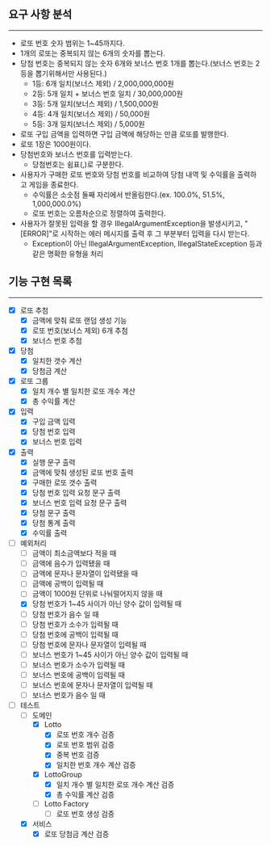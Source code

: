 ## 요구 사항 분석
<hr>

- 로또 번호 숫자 범위는 1~45까지다.
- 1개의 로또는 중복되지 않는 6개의 숫자를 뽑는다.
- 당첨 번호는 중복되지 않는 숫자 6개와 보너스 번호 1개를 뽑는다.(보너스 번호는 2등을 뽑기위해서만 사용된다.)
  - 1등: 6개 일치(보너스 제외) / 2,000,000,000원
  - 2등: 5개 일치 + 보너스 번호 일치 / 30,000,000원
  - 3등: 5개 일치(보너스 제외) / 1,500,000원
  - 4등: 4개 일치(보너스 제외) / 50,000원
  - 5등: 3개 일치(보너스 제외) / 5,000원
- 로또 구입 금액을 입력하면 구입 금액에 해당하는 만큼 로또를 발행한다.
- 로또 1장은 1000원이다.
- 당첨번호와 보너스 번호를 입력받는다.
  - 당첨번호는 쉼표(,)로 구분한다. 
- 사용자가 구매한 로또 번호와 당첨 번호를 비교하여 당첨 내역 및 수익률을 출력하고 게임을 종료한다.
  - 수익률은 소숫점 둘째 자리에서 반올림한다.(ex. 100.0%, 51.5%, 1,000,000.0%)
  - 로또 번호는 오름차순으로 정렬하여 출력한다.
- 사용자가 잘못된 입력을 할 경우 IllegalArgumentException을 발생시키고, "[ERROR]"로 시작하는 에러 메시지를 출력 후 그 부분부터 입력을 다시 받는다.
  - Exception이 아닌 IllegalArgumentException, IllegalStateException 등과 같은 명확한 유형을 처리


## 기능 구현 목록
<hr>

- [x] 로또 추첨
    - [x] 금액에 맞춰 로또 랜덤 생성 기능
    - [x] 로또 번호(보너스 제외) 6개 추첨
    - [x] 보너스 번호 추첨
- [x] 당첨
  - [x] 일치한 갯수 계산
  - [x] 당첨금 계산
- [x] 로또 그룹
  - [x] 일치 개수 별 일치한 로또 개수 계산
  - [x] 총 수익률 계산
- [x] 입력
    - [x] 구입 금액 입력
    - [x] 당첨 번호 입력
    - [x] 보너스 번호 입력
- [x] 출력
    - [x] 실행 문구 출력
    - [x] 금액에 맞춰 생성된 로또 번호 출력
    - [x] 구매한 로또 갯수 출력
    - [x] 당첨 번호 입력 요청 문구 출력
    - [x] 보너스 번호 입력 요청 문구 출력
    - [x] 당첨 문구 출력
    - [x] 당첨 통계 출력
    - [x] 수익률 출력
- [ ] 예외처리
  - [ ] 금액이 최소금액보다 적을 때
  - [ ] 금액에 음수가 입력됐을 때
  - [ ] 금액에 문자나 문자열이 입력됐을 때
  - [ ] 금액에 공백이 입력될 때
  - [ ] 금액이 1000원 단위로 나눠떨어지지 않을 때
  - [x] 당첨 번호가 1~45 사이가 아닌 양수 값이 입력될 때
  - [ ] 당첨 번호가 음수 일 때
  - [ ] 당첨 번호가 소수가 입력될 때
  - [ ] 당첨 번호에 공백이 입력될 때
  - [ ] 당첨 번호에 문자나 문자열이 입력될 때
  - [ ] 보너스 번호가 1~45 사이가 아닌 양수 값이 입력될 때
  - [ ] 보너스 번호가 소수가 입력될 때
  - [ ] 보너스 번호에 공백이 입력될 때
  - [ ] 보너스 번호에 문자나 문자열이 입력될 때
  - [ ] 보너스 번호가 음수 일 때
- [ ] 테스트
  - [ ] 도메인
    - [x] Lotto
      - [x] 로또 번호 개수 검증
      - [x] 로또 번호 범위 검증
      - [x] 중복 번호 검증
      - [x] 일치한 번호 개수 계산 검증
    - [x] LottoGroup
      - [x] 일치 개수 별 일치한 로또 개수 계산 검증
      - [x] 총 수익률 계산 검증
    - [ ] Lotto Factory
      - [ ] 로또 번호 생성 검증
  - [x] 서비스
    - [x] 로또 당첨금 계산 검증